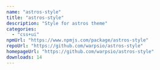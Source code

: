 ```yaml
---
name: "astros-style"
title: "astros-style"
description: "Style for astros theme"
categories:
  - "css+ui"
npmUrl: "https://www.npmjs.com/package/astros-style"
repoUrl: "https://github.com/warpsio/astros-style"
homepageUrl: "https://github.com/warpsio/astros-style"
downloads: 14
---
```

